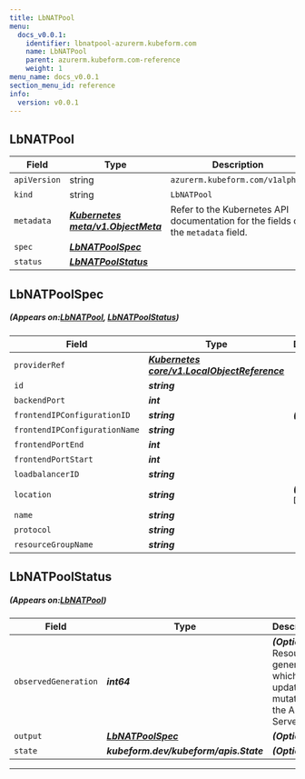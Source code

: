 ```yaml
---
title: LbNATPool
menu:
  docs_v0.0.1:
    identifier: lbnatpool-azurerm.kubeform.com
    name: LbNATPool
    parent: azurerm.kubeform.com-reference
    weight: 1
menu_name: docs_v0.0.1
section_menu_id: reference
info:
  version: v0.0.1
---
```


## LbNATPool
| Field | Type | Description |
| ------ | ----- | ----------- |
| `apiVersion` | string | `azurerm.kubeform.com/v1alpha1` |
|    `kind` | string | `LbNATPool` |
| `metadata` | ***[Kubernetes meta/v1.ObjectMeta](https://kubernetes.io/docs/reference/generated/kubernetes-api/v1.13/#objectmeta-v1-meta)***|Refer to the Kubernetes API documentation for the fields of the `metadata` field.|
| `spec` | ***[LbNATPoolSpec](#LbNATPoolSpec)***||
| `status` | ***[LbNATPoolStatus](#LbNATPoolStatus)***||
## LbNATPoolSpec
##### (Appears on:[LbNATPool](#LbNATPool), [LbNATPoolStatus](#LbNATPoolStatus))
| Field | Type | Description |
| ------ | ----- | ----------- |
| `providerRef` | ***[Kubernetes core/v1.LocalObjectReference](https://kubernetes.io/docs/reference/generated/kubernetes-api/v1.13/#localobjectreference-v1-core)***||
| `id` | ***string***||
| `backendPort` | ***int***||
| `frontendIPConfigurationID` | ***string***| ***(Optional)*** |
| `frontendIPConfigurationName` | ***string***||
| `frontendPortEnd` | ***int***||
| `frontendPortStart` | ***int***||
| `loadbalancerID` | ***string***||
| `location` | ***string***| ***(Optional)*** Deprecated|
| `name` | ***string***||
| `protocol` | ***string***||
| `resourceGroupName` | ***string***||
## LbNATPoolStatus
##### (Appears on:[LbNATPool](#LbNATPool))
| Field | Type | Description |
| ------ | ----- | ----------- |
| `observedGeneration` | ***int64***| ***(Optional)*** Resource generation, which is updated on mutation by the API Server.|
| `output` | ***[LbNATPoolSpec](#LbNATPoolSpec)***| ***(Optional)*** |
| `state` | ***kubeform.dev/kubeform/apis.State***| ***(Optional)*** |
---
